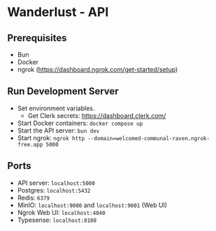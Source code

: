 # Wanderlust - API

## Prerequisites

- Bun
- Docker
- ngrok (https://dashboard.ngrok.com/get-started/setup)

## Run Development Server

- Set environment variables.
  - Get Clerk secrets: https://dashboard.clerk.com/
- Start Docker containers: `docker compose up`
- Start the API server: `bun dev`
- Start ngrok: `ngrok http --domain=welcomed-communal-raven.ngrok-free.app 5000`

## Ports

- API server: `localhost:5000`
- Postgres: `localhost:5432`
- Redis: `6379`
- MinIO: `localhost:9000` and `localhost:9001` (Web UI)
- Ngrok Web UI: `localhost:4040`
- Typesense: `localhost:8108`
